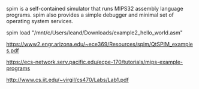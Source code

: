 spim is a self-contained simulator that runs MIPS32 assembly language programs. spim also provides a simple debugger and minimal set of operating system services.

spim load "/mnt/c/Users/leand/Downloads/example2_hello_world.asm"

https://www2.engr.arizona.edu/~ece369/Resources/spim/QtSPIM_examples.pdf

https://ecs-network.serv.pacific.edu/ecpe-170/tutorials/mips-example-programs

http://www.cs.iit.edu/~virgil/cs470/Labs/Lab1.pdf
